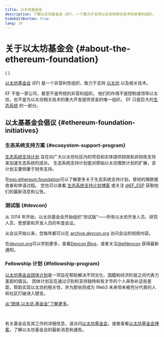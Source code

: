 ```yaml
---
title: 以太坊基金会
description: 了解以太坊基金会（EF），一个致力于支持以太坊和相关技术的非营利组织。
hideEditButton: true
lang: zh
---
```


# 关于以太坊基金会 \{#about-the-ethereum-foundation}

{
<Logo/>
}

[以太坊基金会](http://ethereum.foundation/) (EF) 是一个非营利性组织，致力于支持 [以太坊](/what-is-ethereum/) 以及相关技术。

EF 不是一家公司，甚至不是传统的非营利组织。 他们的作用不是控制或领导以太坊，也不是为以太坊相关技术的重大开发提供资金的唯一组织。 EF 只是巨大的[生态系统](/community/) 的一部分。

## 以太基基金会倡议 \{#ethereum-foundation-initiatives}

### 生态系统支持方案 \{#ecosystem-support-program}

[生态系统支持计划](https://esp.ethereum.foundation/) 旨在向广大以太坊社区内的项目和实体提供财政和非财政支持来加速生态系统的成长。 生态系统支持计划是对原始以太坊赠款计划的扩展，该计划主要侧重于财务支持。

在[esp.ethereum.foundation](https://esp.ethereum.foundation/)可以了解更多关于生态系统支持计划，曾经的赠款接收者和申请过程。 您也可以查看 [生态系统支持计划博客](https://blog.ethereum.org/category/ecosystem-support-program/) 或关注 [@EF_ESP](https://twitter.com/EF_ESP) 获取他们的最新消息和公告。

### 测试版 \{#devcon}

从 2014 年开始，以太坊基金会开始组织“测试版”——所有以太坊开发人员、研究人员、思想家和开发人员的年度会议。

从会议开始以来，您每年都可以在 [archive.devcon.org](https://archive.devcon.org/) 访问会议的视频内容。

在[devcon.org](https://devcon.org/)可以学到更多，查看[Devcon Blog](https://devcon.org/en/blogs/)，或者关注[@efdevcon](https://twitter.com/EFDevcon) 获得最新通知。

### Fellowship 计划 \{#fellowship-program}

[以太坊基金会团体计划](https://fellowship.ethereum.foundation/)是一项旨在帮助解决不同文化、国籍和经济阶层之间代表力差距的倡议。 团体计划旨在通过识别和支持独特和有才华的个人来弥补这些差距，帮助实现以太坊的相关性，并为那些将成为 Web3 未来但未被充分代表的人和社区打破进入壁垒。

[从“团体.以太坊.基金会”了解更多](https://fellowship.ethereum.foundation/)。

<br/>

有关基金会及其工作的详细信息，请访问[以太坊基金会](http://ethereum.foundation/)，或者查看[以太坊基金会博客](https://blog.ethereum.org/)，了解以太坊基金会的最新消息和通告。
